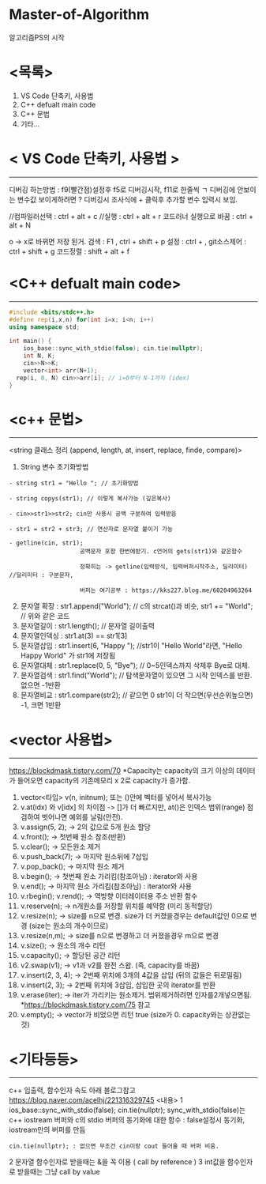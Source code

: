 # Master-of-Algorithm
알고리즘PS의 시작


# <목록>
1. VS Code 단축키, 사용법
2. C++ defualt main code
3. C++ 문법
4. 기타...

# < VS Code 단축키, 사용법 >
*********************************************************************************************************
디버깅 하는방법 : f9(빨간점)설정후 f5로 디버깅시작, f11로 한줄씩 ㄱ
디버깅에 안보이는 변수값 보이게하려면 ? 디버깅시 조사식에 + 클릭후 추가할 변수 입력시 보임.

//컴파일러선택 : ctrl + alt + c
//실행 : ctrl + alt + r
코드러너 실행으로 바꿈 : ctrl + alt + N

o -> x로 바뀌면 저장 된거.
검색 : F1 , ctrl + shift + p
설정 : ctrl + ,
git소스제어 : ctrl + shift + g
코드정렬 : shift + alt + f


# <C++ defualt main code>
*********************************************************************************************************
~~~cpp
#include <bits/stdc++.h>
#define rep(i,x,n) for(int i=x; i<n; i++)
using namespace std;

int main() {
	ios_base::sync_with_stdio(false); cin.tie(nullptr);
	int N, K;
	cin>>N>>K;
	vector<int> arr(N+1);
  rep(i, 0, N) cin>>arr[i]; // i=0부터 N-1까지 (idex)
}
~~~

   
# <c++ 문법>
*********************************************************************************************************
<string 클래스 정리 (append, length, at, insert, replace, finde, compare)>
  1. String 변수 초기화방법

    - string str1 = "Hello "; // 초기화방법

    - string copys(str1); // 이렇게 복사가능 (깊은복사)

    - cin>>str1>>str2; cin만 사용시 공백 구분하여 입력받음

    - str1 = str2 + str3; // 연산자로 문자열 붙이기 가능

    - getline(cin, str1); 
                        공백문자 포함 한번에받기. c언어의 gets(str1)와 같은함수

                        정확히는 -> getline(입력방식, 입력버퍼시작주소, 딜리미터)   //딜리미터 : 구분문자,

                        버퍼는 여기공부 : https://kks227.blog.me/60204963264

  2. 문자열 확장  : str1.append("World"); // c의 strcat()과 비슷, str1 += "World"; // 위와 같은 코드
  3. 문자열길이   : str1.length(); // 문자열 길이출력
  4. 문자열인덱싱 : str1.at(3) == str1[3]
  5. 문자열삽입   : str1.insert(6, "Happy "); //str1이 "Hello World"라면, "Hello Happy World" 가 str1에 저장됨
  6. 문자열대체   : str1.replace(0, 5, "Bye"); // 0~5인덱스까지 삭제후 Bye로 대체.
  7. 문자열검색   : str1.find("World"); // 탐색문자열이 있으면 그 시작 인덱스를 반환. 없으면 -1반환
  8. 문자열비교   : str1.compare(str2); // 같으면 0 str1이 더 작으면(우선순위높으면) -1, 크면 1반환




  # <vector 사용법>
  *********************************************************************************************************
  https://blockdmask.tistory.com/70
  *Capacity는 capacity의 크기 이상의 데이터가 들어오면 capacity의 기존메모리 x 2로 capacity가 증가함.
    
  1. vector<타입> v(n, initnum); 또는 ()안에 벡터를 넣어서 복사가능
  2. v.at(idx) 와 v[idx] 의 차이점 -> []가 더 빠르지만, at()은 인덱스 범위(range) 점검하여 벗어나면 예외를 날림(안전).
  3. v.assign(5, 2); -> 2의 값으로 5개 원소 할당
  4. v.front(); -> 첫번째 원소 참조(반환)
  5. v.clear(); -> 모든원소 제거
  6. v.push_back(7); -> 마지막 원소뒤에 7삽입
  7. v.pop_back(); -> 마지막 원소 제거
  8. v.begin(); -> 첫번째 원소 가리킴(참조아님) : iterator와 사용
  9. v.end(); -> 마지막 원소 가리킴(참조아님) : iterator와 사용
  10. v.rbegin(); v.rend(); -> 역방향 이터레이터용 주소 반환 함수
  11. v.reserve(n); -> n개원소를 저장할 위치를 예약함 (미리 동적할당)
  12. v.resize(n); -> size를 n으로 변경. size가 더 커졌을경우는 default값인 0으로 변경 (size는 원소의 개수이므로)
  13. v.resize(n,m); -> size를 n으로 변경하고 더 커졌을경우 m으로 변경
  14. v.size(); -> 원소의 개수 리턴
  15. v.capacity(); -> 할당된 공간 리턴
  16. v2.swap(v1); -> v1과 v2를 완전 스왑. (즉, capacity를 바꿈)
  17. v.insert(2, 3, 4); -> 2번째 위치에 3개의 4값을 삽입 (뒤의 값들은 뒤로밀림)
  18. v.insert(2, 3); -> 2번째 위치에 3삽입, 삽입한 곳의 iterator를 반환
  19. v.erase(iter); -> iter가 가리키는 원소제거. 범위제거하려면 인자를2개넣으면됨.   *https://blockdmask.tistory.com/75 참고
  20. v.empty(); -> vector가 비었으면 리턴 true (size가 0. capacity와는 상관없는것)



# <기타등등>
*********************************************************************************************************
 c++ 입출력, 함수인자 속도 아래 블로그참고
 https://blog.naver.com/acelhj/221316329745
 <내용>
 1 ios_base::sync_with_stdio(false); cin.tie(nullptr);
    sync_with_stdio(false)는 c++ iostream 버퍼와 c의 stdio 버퍼의 동기화에 대한 함수 : false설정시 동기화, iostream만의 버퍼를 만듬

    cin.tie(nullptr); : 없으면 무조건 cin이랑 cout 들어올 때 버퍼 비움.

 2 문자열 함수인자로 받을때는 &을 꼭 이용 ( call by reference )
 3 int값을 함수인자로 받을때는 그냥 call by value
